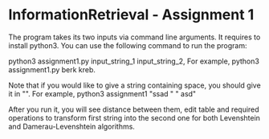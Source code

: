 # InformationRetrieval - Assignment 1

The program takes its two inputs via command line arguments. It requires to install python3. You can use the following command to run the program:

python3 assignment1.py input_string_1 input_string_2, For example, python3 assignment1.py berk kreb.

Note that if you would like to give a string containing space, you should give it in "". For example, python3 assignment1 "ssad " " asd"

After you run it, you will see distance between them, edit table and required operations to transform first string into the second one for both Levenshtein and Damerau-Levenshtein algorithms.
